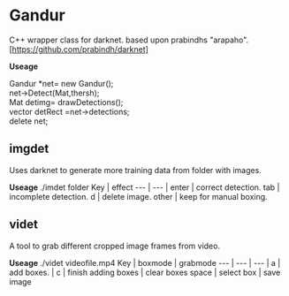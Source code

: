 
# Gandur

C++ wrapper class for darknet.
based upon prabindhs "arapaho". [https://github.com/prabindh/darknet]

**Useage**

Gandur *net= new Gandur();  
net->Detect(Mat,thersh);  
Mat detimg= drawDetections();  
vector<Rect> detRect =net->detections;  
delete net;  


## imgdet

Uses darknet to generate more training data from folder with images. 

**Useage**
./imdet folder
Key | effect 
--- | --- | 
enter |	correct detection.
tab | incomplete detection.
d | delete image.
other | keep for manual boxing. 


## videt

A tool to grab different cropped image frames from video.  

**Useage**
./videt videofile.mp4
Key | boxmode | grabmode
--- | --- | --- | 
a | add boxes. | 
c | finish adding boxes | clear boxes
space | select box | save image